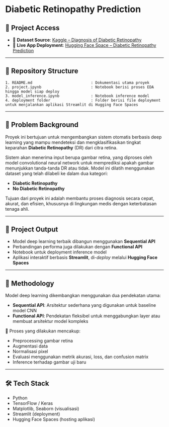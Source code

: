 # Diabetic Retinopathy Prediction

## 🔗 Project Access

- 📂 **Dataset Source**: [Kaggle – Diagnosis of Diabetic Retinopathy](https://www.kaggle.com/datasets/pkdarabi/diagnosis-of-diabetic-retinopathy/data)  
- 🚀 **Live App Deployment**: [Hugging Face Space – Diabetic Retinopathy Prediction](https://huggingface.co/spaces/canakael/diabetic-retinopathy-prediction)

---

## 📁 Repository Structure



```
1. README.md                          : Dokumentasi utama proyek
2. project.ipynb                      : Notebook berisi proses EDA hingga model siap deploy
3. model_inference.ipynb              : Notebook inference model
4. deployment folder                  : Folder berisi file deployment untuk menjalankan aplikasi Streamlit di Hugging Face Spaces
```

---

## 🌿 Problem Background

Proyek ini bertujuan untuk mengembangkan sistem otomatis berbasis deep learning yang mampu mendeteksi dan mengklasifikasikan tingkat keparahan **Diabetic Retinopathy** (DR) dari citra retina.

Sistem akan menerima input berupa gambar retina, yang diproses oleh model convolutional neural network untuk memprediksi apakah gambar menunjukkan tanda-tanda DR atau tidak. Model ini dilatih menggunakan dataset yang telah dilabeli ke dalam dua kategori:
- **Diabetic Retinopathy**
- **No Diabetic Retinopathy**

Tujuan dari proyek ini adalah membantu proses diagnosis secara cepat, akurat, dan efisien, khususnya di lingkungan medis dengan keterbatasan tenaga ahli.

---

## 🎯 Project Output

- Model deep learning terbaik dibangun menggunakan **Sequential API**
- Perbandingan performa juga dilakukan dengan **Functional API**
- Notebook untuk deployment inference model
- Aplikasi interaktif berbasis **Streamlit**, di-*deploy* melalui **Hugging Face Spaces**

---

## 🔧 Methodology

Model deep learning dikembangkan menggunakan dua pendekatan utama:

- **Sequential API**: Arsitektur sederhana yang digunakan untuk baseline model CNN  
- **Functional API**: Pendekatan fleksibel untuk menggabungkan layer atau membuat arsitektur model kompleks

📌 Proses yang dilakukan mencakup:
- Preprocessing gambar retina
- Augmentasi data
- Normalisasi pixel
- Evaluasi menggunakan metrik akurasi, loss, dan confusion matrix
- Inference terhadap gambar uji baru

---

## 🛠️ Tech Stack

- Python
- TensorFlow / Keras
- Matplotlib, Seaborn (visualisasi)
- Streamlit (deployment)
- Hugging Face Spaces (hosting aplikasi)
